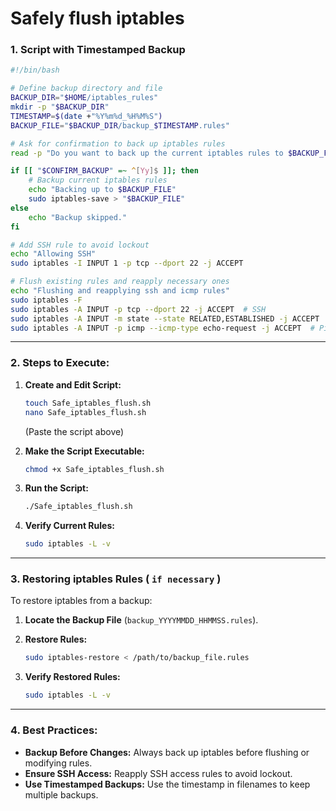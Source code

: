 # Safely flush iptables


### 1. Script with Timestamped Backup

```bash
#!/bin/bash

# Define backup directory and file
BACKUP_DIR="$HOME/iptables_rules"
mkdir -p "$BACKUP_DIR"
TIMESTAMP=$(date +"%Y%m%d_%H%M%S")
BACKUP_FILE="$BACKUP_DIR/backup_$TIMESTAMP.rules"

# Ask for confirmation to back up iptables rules
read -p "Do you want to back up the current iptables rules to $BACKUP_FILE? (y/n): " CONFIRM_BACKUP

if [[ "$CONFIRM_BACKUP" =~ ^[Yy]$ ]]; then
    # Backup current iptables rules
    echo "Backing up to $BACKUP_FILE"
    sudo iptables-save > "$BACKUP_FILE"
else
    echo "Backup skipped."
fi

# Add SSH rule to avoid lockout
echo "Allowing SSH"
sudo iptables -I INPUT 1 -p tcp --dport 22 -j ACCEPT

# Flush existing rules and reapply necessary ones
echo "Flushing and reapplying ssh and icmp rules"
sudo iptables -F
sudo iptables -A INPUT -p tcp --dport 22 -j ACCEPT  # SSH
sudo iptables -A INPUT -m state --state RELATED,ESTABLISHED -j ACCEPT  # Established connections
sudo iptables -A INPUT -p icmp --icmp-type echo-request -j ACCEPT  # Ping

```

---

### 2. Steps to Execute:

1. **Create and Edit Script:**
    
    ```bash
    touch Safe_iptables_flush.sh
    nano Safe_iptables_flush.sh
    ```
    
    (Paste the script above)
    
2. **Make the Script Executable:**
    
    ```bash
    chmod +x Safe_iptables_flush.sh
    ```
    
3. **Run the Script:**
    
    ```bash
    ./Safe_iptables_flush.sh
    ```
    
4. **Verify Current Rules:**
    
    ```bash
    sudo iptables -L -v
    ```

---

### 3. Restoring iptables Rules ( `if necessary` )

To restore iptables from a backup:

1. **Locate the Backup File** (`backup_YYYYMMDD_HHMMSS.rules`).
    
2. **Restore Rules:**
    
    ```bash
    sudo iptables-restore < /path/to/backup_file.rules
    ```
    
3. **Verify Restored Rules:**
    
    ```bash
    sudo iptables -L -v
    ```
    

---

### **4. Best Practices:**

- **Backup Before Changes:** Always back up iptables before flushing or modifying rules.
- **Ensure SSH Access:** Reapply SSH access rules to avoid lockout.
- **Use Timestamped Backups:** Use the timestamp in filenames to keep multiple backups.
